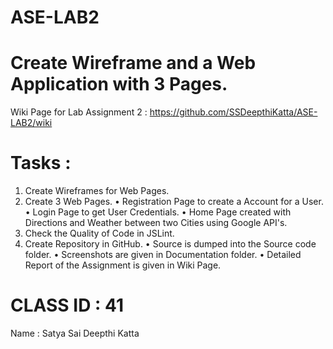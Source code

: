 # ASE-LAB2

# Create Wireframe and a Web Application with 3 Pages.
Wiki Page for Lab Assignment 2 :
https://github.com/SSDeepthiKatta/ASE-LAB2/wiki
# Tasks :
1. Create Wireframes for Web Pages.
2. Create 3 Web Pages. 
•	Registration Page to create a Account for a User.
•	Login Page to get User Credentials.
•	Home Page created with Directions and Weather between two Cities using Google API's.
3. Check the Quality of Code in JSLint.
4. Create Repository in GitHub.
•	Source is dumped into the Source code folder.
•	Screenshots are given in Documentation folder.
•	Detailed Report of the Assignment is given in Wiki Page.

# CLASS ID : 41
Name : Satya Sai Deepthi Katta
